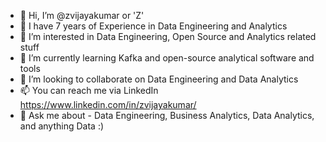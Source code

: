 - 👋 Hi, I’m @zvijayakumar or 'Z'
- 📄 I have 7 years of Experience in Data Engineering and Analytics
- 👀 I’m interested in Data Engineering, Open Source and Analytics related stuff
- 🌱 I’m currently learning Kafka and open-source analytical software and tools
- 💞️ I’m looking to collaborate on Data Engineering and Data Analytics
- 📫 You can reach me via LinkedIn https://www.linkedin.com/in/zvijayakumar/ 
- 💬 Ask me about - Data Engineering, Business Analytics, Data Analytics, and anything Data :)

<!---
zvijayakumar/zvijayakumar is a ✨ special ✨ repository because its `README.md` (this file) appears on your GitHub profile.
You can click the Preview link to take a look at your changes.
--->
